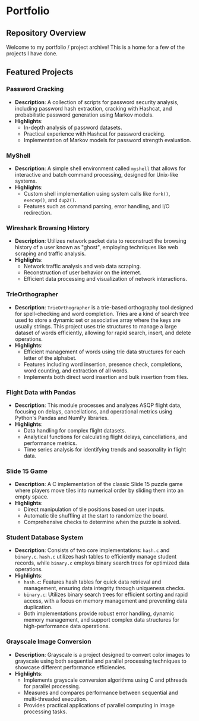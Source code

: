 # Portfolio

## Repository Overview
Welcome to my portfolio / project archive! This is a home for a few of the projects I have done.

## Featured Projects

### Password Cracking 
- **Description**: A collection of scripts for password security analysis, including password hash extraction, cracking with Hashcat, and probabilistic password generation using Markov models.
- **Highlights**:
  - In-depth analysis of password datasets.
  - Practical experience with Hashcat for password cracking.
  - Implementation of Markov models for password strength evaluation.

### MyShell 
- **Description**: A simple shell environment called `myshell` that allows for interactive and batch command processing, designed for Unix-like systems.
- **Highlights**:
  - Custom shell implementation using system calls like `fork()`, `execvp()`, and `dup2()`.
  - Features such as command parsing, error handling, and I/O redirection.

### Wireshark Browsing History 
- **Description**: Utilizes network packet data to reconstruct the browsing history of a user known as "ghost", employing techniques like web scraping and traffic analysis.
- **Highlights**:
  - Network traffic analysis and web data scraping.
  - Reconstruction of user behavior on the internet.
  - Efficient data processing and visualization of network interactions.

### TrieOrthographer 
- **Description**: `TrieOrthographer` is a trie-based orthography tool designed for spell-checking and word completion. Tries are a kind of search tree used to store a dynamic set or associative array where the keys are usually strings. This project uses trie structures to manage a large dataset of words efficiently, allowing for rapid search, insert, and delete operations.
- **Highlights**:
  - Efficient management of words using trie data structures for each letter of the alphabet.
  - Features including word insertion, presence check, completions, word counting, and extraction of all words.
  - Implements both direct word insertion and bulk insertion from files.

### Flight Data with Pandas
- **Description**: This module processes and analyzes ASQP flight data, focusing on delays, cancellations, and operational metrics using Python's Pandas and NumPy libraries.
- **Highlights**:
  - Data handling for complex flight datasets.
  - Analytical functions for calculating flight delays, cancellations, and performance metrics.
  - Time series analysis for identifying trends and seasonality in flight data.
 
### Slide 15 Game
- **Description**: A C implementation of the classic Slide 15 puzzle game where players move tiles into numerical order by sliding them into an empty space.
- **Highlights**:
  - Direct manipulation of tile positions based on user inputs.
  - Automatic tile shuffling at the start to randomize the board.
  - Comprehensive checks to determine when the puzzle is solved.

### Student Database System
- **Description**: Consists of two core implementations: `hash.c` and `binary.c`. `hash.c` utilizes hash tables to efficiently manage student records, while `binary.c` employs binary search trees for optimized data operations.
- **Highlights**:
  - `hash.c`: Features hash tables for quick data retrieval and management, ensuring data integrity through uniqueness checks.
  - `binary.c`: Utilizes binary search trees for efficient sorting and rapid access, with a focus on memory management and preventing data duplication.
  - Both implementations provide robust error handling, dynamic memory management, and support complex data structures for high-performance data operations.

### Grayscale Image Conversion
- **Description**: Grayscale is a project designed to convert color images to grayscale using both sequential and parallel processing techniques to showcase different performance efficiencies.
- **Highlights**:
  - Implements grayscale conversion algorithms using C and pthreads for parallel processing.
  - Measures and compares performance between sequential and multi-threaded execution.
  - Provides practical applications of parallel computing in image processing tasks.
